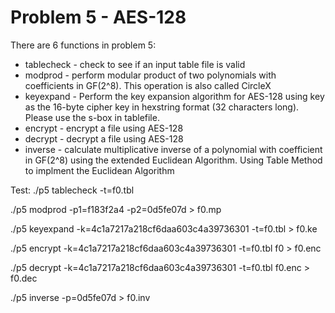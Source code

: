 # Problem 5 - AES-128

There are 6 functions in problem 5:
+ tablecheck - check to see if an input table file is valid
+ modprod - perform modular product of two polynomials with coefficients in GF(2^8). This operation is also called CircleX
+ keyexpand - Perform the key expansion algorithm for AES-128 using key as the 16-byte cipher key in hexstring format (32 characters long). Please use the s-box in tablefile.
+ encrypt - encrypt a file using AES-128
+ decrypt - decrypt a file using AES-128
+ inverse - calculate multiplicative inverse of a polynomial with coefficient in GF(2^8) using the extended Euclidean Algorithm. Using Table Method to implment the Euclidean Algorithm

Test:
./p5 tablecheck -t=f0.tbl

./p5 modprod -p1=f183f2a4 -p2=0d5fe07d > f0.mp

./p5 keyexpand -k=4c1a7217a218cf6daa603c4a39736301 -t=f0.tbl > f0.ke

./p5 encrypt -k=4c1a7217a218cf6daa603c4a39736301 -t=f0.tbl f0 > f0.enc

./p5 decrypt -k=4c1a7217a218cf6daa603c4a39736301 -t=f0.tbl f0.enc > f0.dec

./p5 inverse -p=0d5fe07d > f0.inv